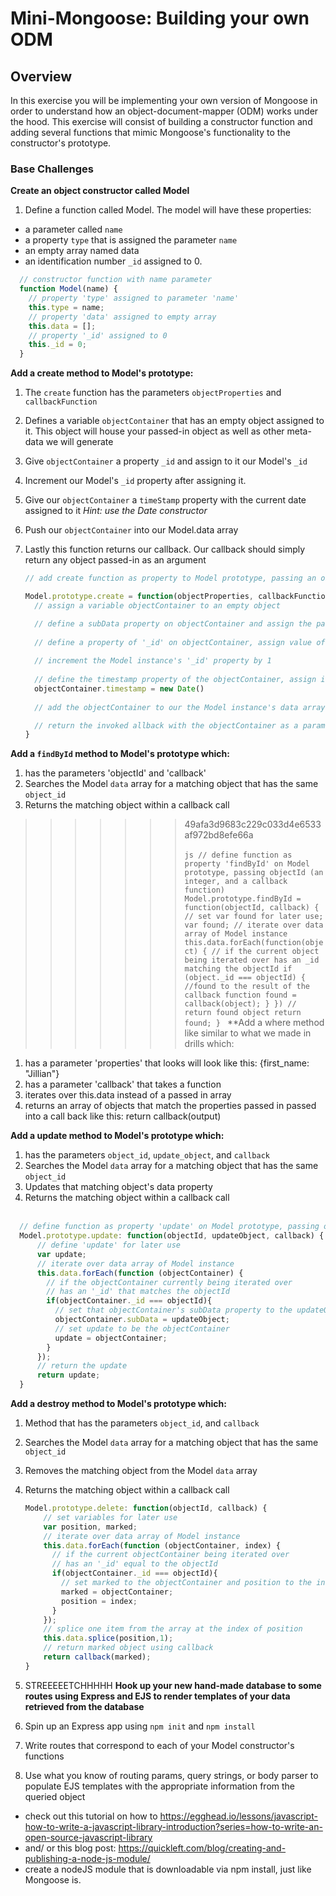 # Mini-Mongoose: Building your own ODM

## Overview

In this exercise you will be implementing your own version of Mongoose in order to understand how an object-document-mapper (ODM) works under the hood. This exercise will consist of building a constructor function and adding several functions that mimic Mongoose's functionality to the constructor's prototype.

### Base Challenges

**Create an object constructor called Model**

1.  Define a function called Model. The model will have these properties:
  - a parameter called `name`
  - a property `type` that is assigned the parameter `name`
  - an empty array named data
  - an identification number `_id` assigned to 0.

 ```js
   // constructor function with name parameter
   function Model(name) {
     // property 'type' assigned to parameter 'name'
     this.type = name;
     // property 'data' assigned to empty array
     this.data = [];
     // property '_id' assigned to 0
     this._id = 0;
   }
 ```

**Add a create method to Model's prototype:**

1. The `create` function has the parameters `objectProperties` and `callbackFunction`
2. Defines a variable `objectContainer` that has an empty object assigned to it.  This object will house your passed-in object as well as other meta-data we will generate
3. Give `objectContainer` a property `_id` and assign to it our Model's `_id`
4. Increment our Model's `_id` property after assigning it.
5. Give our `objectContainer` a `timeStamp` property with the current date assigned to it *Hint: use the Date constructor*
6. Push our `objectContainer` into our Model.data array
7. Lastly this function returns our callback. Our callback should simply return any object passed-in as an argument

    ```js
    // add create function as property to Model prototype, passing an object for configuration and a callback function

    Model.prototype.create = function(objectProperties, callbackFunction) {
      // assign a variable objectContainer to an empty object 

      // define a subData property on objectContainer and assign the passed in objectProperties object to it
     
      // define a property of '_id' on objectContainer, assign value of objectProperties's '_id' property
      
      // increment the Model instance's '_id' property by 1
      
      // define the timestamp property of the objectContainer, assign it to
      objectContainer.timestamp = new Date()
      
      // add the objectContainer to our the Model instance's data array

      // return the invoked allback with the objectContainer as a parameter
    }
    ```

**Add a `findById` method to Model's prototype which:**

1. has the parameters 'objectId' and 'callback'
2. Searches the Model `data` array for a matching object that has the same `object_id`
3. Returns the matching object within a callback call
>>>>>>> 49afa3d9683c229c033d4e6533af972bd8efe66a
    <br><br>
    ```js
    // define function as property 'findById' on Model prototype, passing objectId (an integer, and a callback function)
    Model.prototype.findById = function(objectId, callback) {
      // set var found for later use;
      var found;
      // iterate over data array of Model instance
      this.data.forEach(function(object) {
        // if the current object being iterated over has an _id matching the objectId
        if (object._id === objectId) {
          //found to the result of the callback function
          found = callback(object);
        }
      })
      // return found object
      return found;
    }
    ```
**Add a where method like similar to what we made in drills which:
1. has a parameter 'properties' that looks will look like this: {first_name: "Jillian"}
1. has a parameter 'callback' that takes a function
1. iterates over this.data instead of a passed in array
1. returns an array of objects that match the properties passed in passed into a call back like this: return callback(output)

**Add a update method to Model's prototype which:**

1. has the parameters `object_id`, `update_object`, and `callback`
2. Searches the Model `data` array for a matching object that has the same `object_id`
3. Updates that matching object's data property
4. Returns the matching object within a callback call
<br><br>

  ```js
    // define function as property 'update' on Model prototype, passing objectId (an integer, and a callback function)
    Model.prototype.update: function(objectId, updateObject, callback) {
        // define 'update' for later use
        var update;
        // iterate over data array of Model instance
        this.data.forEach(function (objectContainer) {
          // if the objectContainer currently being iterated over
          // has an '_id' that matches the objectId
          if(objectContainer._id === objectId){
            // set that objectContainer's subData property to the updateObject
            objectContainer.subData = updateObject;
            // set update to be the objectContainer
            update = objectContainer;
          }
        });
        // return the update
        return update;
    }
 ```

**Add a destroy method to Model's prototype which:**

1. Method that has the parameters `object_id`, and `callback`
2. Searches the Model `data` array for a matching object that has the same `object_id`
3. Removes the matching object from the Model `data` array
4. Returns the matching object within a callback call

    ```js
    Model.prototype.delete: function(objectId, callback) {
        // set variables for later use
        var position, marked;
        // iterate over data array of Model instance
        this.data.forEach(function (objectContainer, index) {
          // if the current objectContainer being iterated over
          // has an '_id' equal to the objectId
          if(objectContainer._id === objectId){
            // set marked to the objectContainer and position to the index
            marked = objectContainer;
            position = index;
          }
        });
        // splice one item from the array at the index of position
        this.data.splice(position,1);
        // return marked object using callback
        return callback(marked);
    }
    ```

4. STREEEEETCHHHHH
  **Hook up your new hand-made database to some routes using Express and EJS to render templates of your data retrieved from the database**
  1. Spin up an Express app using `npm init` and `npm install`
  2. Write routes that correspond to each of your Model constructor's functions
  3. Use what you know of routing params, query strings, or body parser to populate EJS templates with the appropriate information from the queried object

  - check out this tutorial on how to https://egghead.io/lessons/javascript-how-to-write-a-javascript-library-introduction?series=how-to-write-an-open-source-javascript-library
  - and/ or this blog post: https://quickleft.com/blog/creating-and-publishing-a-node-js-module/
  - create a nodeJS module that is downloadable via npm install, just like Mongoose is.
